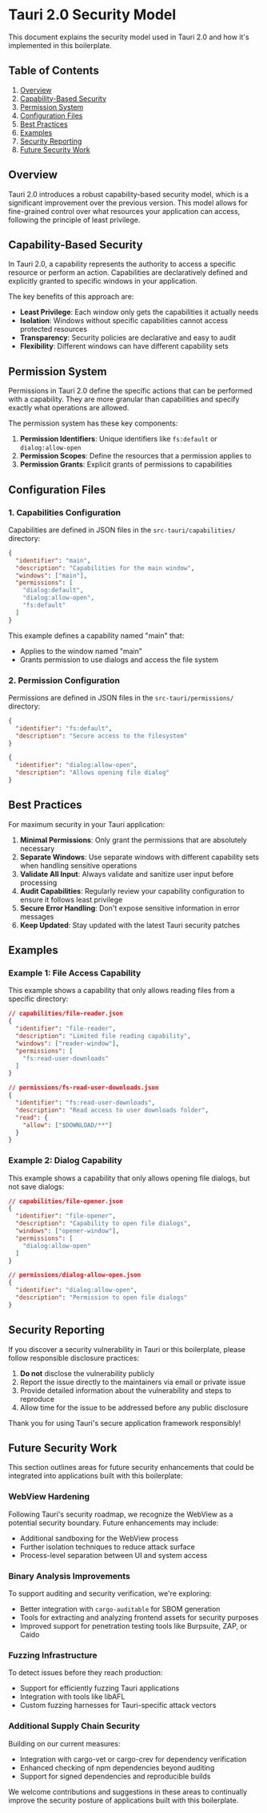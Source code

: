 # Tauri 2.0 Security Model

This document explains the security model used in Tauri 2.0 and how it's implemented in this boilerplate.

## Table of Contents

1. [Overview](#overview)
2. [Capability-Based Security](#capability-based-security)
3. [Permission System](#permission-system)
4. [Configuration Files](#configuration-files)
5. [Best Practices](#best-practices)
6. [Examples](#examples)
7. [Security Reporting](#security-reporting)
8. [Future Security Work](#future-security-work)

## Overview

Tauri 2.0 introduces a robust capability-based security model, which is a significant improvement over the previous version. This model allows for fine-grained control over what resources your application can access, following the principle of least privilege.

## Capability-Based Security

In Tauri 2.0, a capability represents the authority to access a specific resource or perform an action. Capabilities are declaratively defined and explicitly granted to specific windows in your application.

The key benefits of this approach are:

- **Least Privilege**: Each window only gets the capabilities it actually needs
- **Isolation**: Windows without specific capabilities cannot access protected resources
- **Transparency**: Security policies are declarative and easy to audit
- **Flexibility**: Different windows can have different capability sets

## Permission System

Permissions in Tauri 2.0 define the specific actions that can be performed with a capability. They are more granular than capabilities and specify exactly what operations are allowed.

The permission system has these key components:

1. **Permission Identifiers**: Unique identifiers like `fs:default` or `dialog:allow-open`
2. **Permission Scopes**: Define the resources that a permission applies to
3. **Permission Grants**: Explicit grants of permissions to capabilities

## Configuration Files

### 1. Capabilities Configuration

Capabilities are defined in JSON files in the `src-tauri/capabilities/` directory:

```json
{
  "identifier": "main",
  "description": "Capabilities for the main window",
  "windows": ["main"],
  "permissions": [
    "dialog:default",
    "dialog:allow-open",
    "fs:default"
  ]
}
```

This example defines a capability named "main" that:
- Applies to the window named "main"
- Grants permission to use dialogs and access the file system

### 2. Permission Configuration

Permissions are defined in JSON files in the `src-tauri/permissions/` directory:

```json
{
  "identifier": "fs:default",
  "description": "Secure access to the filesystem"
}
```

```json
{
  "identifier": "dialog:allow-open",
  "description": "Allows opening file dialog"
}
```

## Best Practices

For maximum security in your Tauri application:

1. **Minimal Permissions**: Only grant the permissions that are absolutely necessary
2. **Separate Windows**: Use separate windows with different capability sets when handling sensitive operations
3. **Validate All Input**: Always validate and sanitize user input before processing
4. **Audit Capabilities**: Regularly review your capability configuration to ensure it follows least privilege
5. **Secure Error Handling**: Don't expose sensitive information in error messages
6. **Keep Updated**: Stay updated with the latest Tauri security patches

## Examples

### Example 1: File Access Capability

This example shows a capability that only allows reading files from a specific directory:

```json
// capabilities/file-reader.json
{
  "identifier": "file-reader",
  "description": "Limited file reading capability",
  "windows": ["reader-window"],
  "permissions": [
    "fs:read-user-downloads"
  ]
}
```

```json
// permissions/fs-read-user-downloads.json
{
  "identifier": "fs:read-user-downloads",
  "description": "Read access to user downloads folder",
  "read": {
    "allow": ["$DOWNLOAD/**"]
  }
}
```

### Example 2: Dialog Capability

This example shows a capability that only allows opening file dialogs, but not save dialogs:

```json
// capabilities/file-opener.json
{
  "identifier": "file-opener",
  "description": "Capability to open file dialogs",
  "windows": ["opener-window"],
  "permissions": [
    "dialog:allow-open"
  ]
}
```

```json
// permissions/dialog-allow-open.json
{
  "identifier": "dialog:allow-open",
  "description": "Permission to open file dialogs"
}
```

## Security Reporting

If you discover a security vulnerability in Tauri or this boilerplate, please follow responsible disclosure practices:

1. **Do not** disclose the vulnerability publicly
2. Report the issue directly to the maintainers via email or private issue
3. Provide detailed information about the vulnerability and steps to reproduce
4. Allow time for the issue to be addressed before any public disclosure

Thank you for using Tauri's secure application framework responsibly!

## Future Security Work

This section outlines areas for future security enhancements that could be integrated into applications built with this boilerplate:

### WebView Hardening

Following Tauri's security roadmap, we recognize the WebView as a potential security boundary. Future enhancements may include:

- Additional sandboxing for the WebView process
- Further isolation techniques to reduce attack surface
- Process-level separation between UI and system access

### Binary Analysis Improvements

To support auditing and security verification, we're exploring:

- Better integration with `cargo-auditable` for SBOM generation
- Tools for extracting and analyzing frontend assets for security purposes
- Improved support for penetration testing tools like Burpsuite, ZAP, or Caido

### Fuzzing Infrastructure

To detect issues before they reach production:

- Support for efficiently fuzzing Tauri applications
- Integration with tools like libAFL
- Custom fuzzing harnesses for Tauri-specific attack vectors

### Additional Supply Chain Security

Building on our current measures:

- Integration with cargo-vet or cargo-crev for dependency verification
- Enhanced checking of npm dependencies beyond auditing
- Support for signed dependencies and reproducible builds

We welcome contributions and suggestions in these areas to continually improve the security posture of applications built with this boilerplate. 